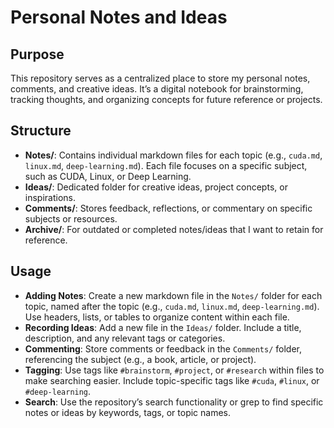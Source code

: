 # Personal Notes and Ideas

## Purpose
This repository serves as a centralized place to store my personal notes, comments, and creative ideas. It’s a digital notebook for brainstorming, tracking thoughts, and organizing concepts for future reference or projects.

## Structure
- **Notes/**: Contains individual markdown files for each topic (e.g., `cuda.md`, `linux.md`, `deep-learning.md`). Each file focuses on a specific subject, such as CUDA, Linux, or Deep Learning.
- **Ideas/**: Dedicated folder for creative ideas, project concepts, or inspirations.
- **Comments/**: Stores feedback, reflections, or commentary on specific subjects or resources.
- **Archive/**: For outdated or completed notes/ideas that I want to retain for reference.

## Usage
- **Adding Notes**: Create a new markdown file in the `Notes/` folder for each topic, named after the topic (e.g., `cuda.md`, `linux.md`, `deep-learning.md`). Use headers, lists, or tables to organize content within each file.
- **Recording Ideas**: Add a new file in the `Ideas/` folder. Include a title, description, and any relevant tags or categories.
- **Commenting**: Store comments or feedback in the `Comments/` folder, referencing the subject (e.g., a book, article, or project).
- **Tagging**: Use tags like `#brainstorm`, `#project`, or `#research` within files to make searching easier. Include topic-specific tags like `#cuda`, `#linux`, or `#deep-learning`.
- **Search**: Use the repository’s search functionality or grep to find specific notes or ideas by keywords, tags, or topic names.

